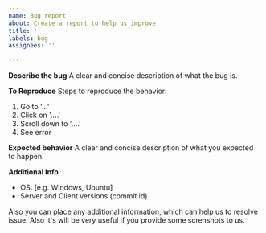 ```yaml
---
name: Bug report
about: Create a report to help us improve
title: ''
labels: bug
assignees: ''

---
```


**Describe the bug**
A clear and concise description of what the bug is.

**To Reproduce**
Steps to reproduce the behavior:
1. Go to '...'
2. Click on '....'
3. Scroll down to '....'
4. See error

**Expected behavior**
A clear and concise description of what you expected to happen.

**Additional Info**
 - OS: [e.g. Windows, Ubuntu]
 - Server and Client versions (commit id)

Also you can place any additional information, which can help us to resolve issue. Also it's will be very useful if you provide some screnshots to us.
